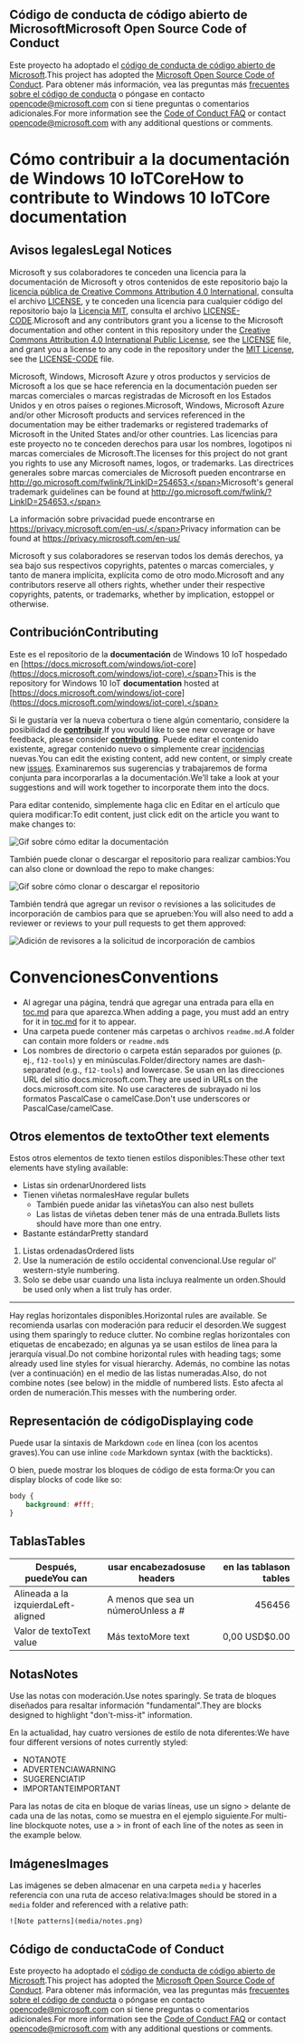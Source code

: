 ## <a name="microsoft-open-source-code-of-conduct"></a><span data-ttu-id="cb154-101">Código de conducta de código abierto de Microsoft</span><span class="sxs-lookup"><span data-stu-id="cb154-101">Microsoft Open Source Code of Conduct</span></span>

<span data-ttu-id="cb154-102">Este proyecto ha adoptado el [código de conducta de código abierto de Microsoft](https://opensource.microsoft.com/codeofconduct/).</span><span class="sxs-lookup"><span data-stu-id="cb154-102">This project has adopted the [Microsoft Open Source Code of Conduct](https://opensource.microsoft.com/codeofconduct/).</span></span>
<span data-ttu-id="cb154-103">Para obtener más información, vea las preguntas más [frecuentes sobre el código de conducta](https://opensource.microsoft.com/codeofconduct/faq/) o póngase en contacto [opencode@microsoft.com](mailto:opencode@microsoft.com) con si tiene preguntas o comentarios adicionales.</span><span class="sxs-lookup"><span data-stu-id="cb154-103">For more information see the [Code of Conduct FAQ](https://opensource.microsoft.com/codeofconduct/faq/) or contact [opencode@microsoft.com](mailto:opencode@microsoft.com) with any additional questions or comments.</span></span>

# <a name="how-to-contribute-to-windows-10-iotcore-documentation"></a><span data-ttu-id="cb154-104">Cómo contribuir a la documentación de Windows 10 IoTCore</span><span class="sxs-lookup"><span data-stu-id="cb154-104">How to contribute to Windows 10 IoTCore documentation</span></span>

## <a name="legal-notices"></a><span data-ttu-id="cb154-105">Avisos legales</span><span class="sxs-lookup"><span data-stu-id="cb154-105">Legal Notices</span></span>
<span data-ttu-id="cb154-106">Microsoft y sus colaboradores te conceden una licencia para la documentación de Microsoft y otros contenidos de este repositorio bajo la [licencia pública de Creative Commons Attribution 4.0 International](https://creativecommons.org/licenses/by/4.0/legalcode), consulta el archivo [LICENSE](LICENSE), y te conceden una licencia para cualquier código del repositorio bajo la [Licencia MIT](https://opensource.org/licenses/MIT), consulta el archivo [LICENSE-CODE](LICENSE-CODE).</span><span class="sxs-lookup"><span data-stu-id="cb154-106">Microsoft and any contributors grant you a license to the Microsoft documentation and other content in this repository under the [Creative Commons Attribution 4.0 International Public License](https://creativecommons.org/licenses/by/4.0/legalcode), see the [LICENSE](LICENSE) file, and grant you a license to any code in the repository under the [MIT License](https://opensource.org/licenses/MIT), see the [LICENSE-CODE](LICENSE-CODE) file.</span></span>

<span data-ttu-id="cb154-107">Microsoft, Windows, Microsoft Azure y otros productos y servicios de Microsoft a los que se hace referencia en la documentación pueden ser marcas comerciales o marcas registradas de Microsoft en los Estados Unidos y en otros países o regiones.</span><span class="sxs-lookup"><span data-stu-id="cb154-107">Microsoft, Windows, Microsoft Azure and/or other Microsoft products and services referenced in the documentation may be either trademarks or registered trademarks of Microsoft in the United States and/or other countries.</span></span>
<span data-ttu-id="cb154-108">Las licencias para este proyecto no te conceden derechos para usar los nombres, logotipos ni marcas comerciales de Microsoft.</span><span class="sxs-lookup"><span data-stu-id="cb154-108">The licenses for this project do not grant you rights to use any Microsoft names, logos, or trademarks.</span></span>
<span data-ttu-id="cb154-109">Las directrices generales sobre marcas comerciales de Microsoft pueden encontrarse en http://go.microsoft.com/fwlink/?LinkID=254653.</span><span class="sxs-lookup"><span data-stu-id="cb154-109">Microsoft's general trademark guidelines can be found at http://go.microsoft.com/fwlink/?LinkID=254653.</span></span>

<span data-ttu-id="cb154-110">La información sobre privacidad puede encontrarse en https://privacy.microsoft.com/en-us/.</span><span class="sxs-lookup"><span data-stu-id="cb154-110">Privacy information can be found at https://privacy.microsoft.com/en-us/</span></span>

<span data-ttu-id="cb154-111">Microsoft y sus colaboradores se reservan todos los demás derechos, ya sea bajo sus respectivos copyrights, patentes o marcas comerciales, y tanto de manera implícita, explícita como de otro modo.</span><span class="sxs-lookup"><span data-stu-id="cb154-111">Microsoft and any contributors reserve all others rights, whether under their respective copyrights, patents, or trademarks, whether by implication, estoppel or otherwise.</span></span>

## <a name="contributing"></a><span data-ttu-id="cb154-112">Contribución</span><span class="sxs-lookup"><span data-stu-id="cb154-112">Contributing</span></span>

<span data-ttu-id="cb154-113">Este es el repositorio de la **documentación** de Windows 10 IoT hospedado en [https://docs.microsoft.com/windows/iot-core](https://docs.microsoft.com/windows/iot-core).</span><span class="sxs-lookup"><span data-stu-id="cb154-113">This is the repository for Windows 10 IoT **documentation** hosted at [https://docs.microsoft.com/windows/iot-core](https://docs.microsoft.com/windows/iot-core).</span></span>

<span data-ttu-id="cb154-114">Si le gustaría ver la nueva cobertura o tiene algún comentario, considere la posibilidad de [**contribuir**](/CONTRIBUTING.md).</span><span class="sxs-lookup"><span data-stu-id="cb154-114">If you would like to see new coverage or have feedback, please consider [**contributing**](/CONTRIBUTING.md).</span></span>  <span data-ttu-id="cb154-115">Puede editar el contenido existente, agregar contenido nuevo o simplemente crear [incidencias](https://github.com/MicrosoftDocs/windows-iotcore-docs/issues) nuevas.</span><span class="sxs-lookup"><span data-stu-id="cb154-115">You can edit the existing content, add new content, or simply create new [issues](https://github.com/MicrosoftDocs/windows-iotcore-docs/issues).</span></span> <span data-ttu-id="cb154-116">Examinaremos sus sugerencias y trabajaremos de forma conjunta para incorporarlas a la documentación.</span><span class="sxs-lookup"><span data-stu-id="cb154-116">We’ll take a look at your suggestions and will work together to incorporate them into the docs.</span></span>

<span data-ttu-id="cb154-117">Para editar contenido, simplemente haga clic en Editar en el artículo que quiera modificar:</span><span class="sxs-lookup"><span data-stu-id="cb154-117">To edit content, just click edit on the article you want to make changes to:</span></span>

![Gif sobre cómo editar la documentación](windows-iotcore/media/edit-doc.gif)


<span data-ttu-id="cb154-119">También puede clonar o descargar el repositorio para realizar cambios:</span><span class="sxs-lookup"><span data-stu-id="cb154-119">You can also clone or download the repo to make changes:</span></span>

![Gif sobre cómo clonar o descargar el repositorio](windows-iotcore/media/download-repo.gif)

<span data-ttu-id="cb154-121">También tendrá que agregar un revisor o revisiones a las solicitudes de incorporación de cambios para que se aprueben:</span><span class="sxs-lookup"><span data-stu-id="cb154-121">You will also need to add a reviewer or reviews to your pull requests to get them approved:</span></span>

![Adición de revisores a la solicitud de incorporación de cambios](windows-iotcore/media/reviewers.gif)

# <a name="conventions"></a><span data-ttu-id="cb154-123">Convenciones</span><span class="sxs-lookup"><span data-stu-id="cb154-123">Conventions</span></span>
  - <span data-ttu-id="cb154-124">Al agregar una página, tendrá que agregar una entrada para ella en [toc.md](windows-iotcore/TOC.md) para que aparezca.</span><span class="sxs-lookup"><span data-stu-id="cb154-124">When adding a page, you must add an entry for it in [toc.md](windows-iotcore/TOC.md) for it to appear.</span></span>
  - <span data-ttu-id="cb154-125">Una carpeta puede contener más carpetas o archivos `readme.md`.</span><span class="sxs-lookup"><span data-stu-id="cb154-125">A folder can contain more folders or `readme.md`s</span></span>
  - <span data-ttu-id="cb154-126">Los nombres de directorio o carpeta están separados por guiones (p. ej., `f12-tools`) y en minúsculas.</span><span class="sxs-lookup"><span data-stu-id="cb154-126">Folder/directory names are dash-separated (e.g., `f12-tools`) and lowercase.</span></span> <span data-ttu-id="cb154-127">Se usan en las direcciones URL del sitio docs.microsoft.com.</span><span class="sxs-lookup"><span data-stu-id="cb154-127">They are used in URLs on the docs.microsoft.com site.</span></span> <span data-ttu-id="cb154-128">No use caracteres de subrayado ni los formatos PascalCase o camelCase.</span><span class="sxs-lookup"><span data-stu-id="cb154-128">Don't use underscores or PascalCase/camelCase.</span></span>


## <a name="other-text-elements"></a><span data-ttu-id="cb154-129">Otros elementos de texto</span><span class="sxs-lookup"><span data-stu-id="cb154-129">Other text elements</span></span>

<span data-ttu-id="cb154-130">Estos otros elementos de texto tienen estilos disponibles:</span><span class="sxs-lookup"><span data-stu-id="cb154-130">These other text elements have styling available:</span></span>

* <span data-ttu-id="cb154-131">Listas sin ordenar</span><span class="sxs-lookup"><span data-stu-id="cb154-131">Unordered lists</span></span>
* <span data-ttu-id="cb154-132">Tienen viñetas normales</span><span class="sxs-lookup"><span data-stu-id="cb154-132">Have regular bullets</span></span>
   * <span data-ttu-id="cb154-133">También puede anidar las viñetas</span><span class="sxs-lookup"><span data-stu-id="cb154-133">You can also nest bullets</span></span>
   * <span data-ttu-id="cb154-134">Las listas de viñetas deben tener más de una entrada.</span><span class="sxs-lookup"><span data-stu-id="cb154-134">Bullets lists should have more than one entry.</span></span>
* <span data-ttu-id="cb154-135">Bastante estándar</span><span class="sxs-lookup"><span data-stu-id="cb154-135">Pretty standard</span></span>

1. <span data-ttu-id="cb154-136">Listas ordenadas</span><span class="sxs-lookup"><span data-stu-id="cb154-136">Ordered lists</span></span>
2. <span data-ttu-id="cb154-137">Use la numeración de estilo occidental convencional.</span><span class="sxs-lookup"><span data-stu-id="cb154-137">Use regular ol' western-style numbering.</span></span>
3. <span data-ttu-id="cb154-138">Solo se debe usar cuando una lista incluya realmente un orden.</span><span class="sxs-lookup"><span data-stu-id="cb154-138">Should be used only when a list truly has order.</span></span>

_________________________

<span data-ttu-id="cb154-139">Hay reglas horizontales disponibles.</span><span class="sxs-lookup"><span data-stu-id="cb154-139">Horizontal rules are available.</span></span> <span data-ttu-id="cb154-140">Se recomienda usarlas con moderación para reducir el desorden.</span><span class="sxs-lookup"><span data-stu-id="cb154-140">We suggest using them sparingly to reduce clutter.</span></span>
<span data-ttu-id="cb154-141">No combine reglas horizontales con etiquetas de encabezado; en algunas ya se usan estilos de línea para la jerarquía visual.</span><span class="sxs-lookup"><span data-stu-id="cb154-141">Do not combine horizontal rules with heading tags; some already used line styles for visual hierarchy.</span></span>
<span data-ttu-id="cb154-142">Además, no combine las notas (ver a continuación) en el medio de las listas numeradas.</span><span class="sxs-lookup"><span data-stu-id="cb154-142">Also, do not combine notes (see below) in the middle of numbered lists.</span></span> <span data-ttu-id="cb154-143">Esto afecta al orden de numeración.</span><span class="sxs-lookup"><span data-stu-id="cb154-143">This messes with the numbering order.</span></span>

## <a name="displaying-code"></a><span data-ttu-id="cb154-144">Representación de código</span><span class="sxs-lookup"><span data-stu-id="cb154-144">Displaying code</span></span>

<span data-ttu-id="cb154-145">Puede usar la sintaxis de Markdown `code` en línea (con los acentos graves).</span><span class="sxs-lookup"><span data-stu-id="cb154-145">You can use inline `code` Markdown syntax (with the backticks).</span></span>

<span data-ttu-id="cb154-146">O bien, puede mostrar los bloques de código de esta forma:</span><span class="sxs-lookup"><span data-stu-id="cb154-146">Or you can display blocks of code like so:</span></span>

```css
body {
    background: #fff;
}
```

## <a name="tables"></a><span data-ttu-id="cb154-147">Tablas</span><span class="sxs-lookup"><span data-stu-id="cb154-147">Tables</span></span>

| <span data-ttu-id="cb154-148">Después, puede</span><span class="sxs-lookup"><span data-stu-id="cb154-148">You can</span></span>     | <span data-ttu-id="cb154-149">usar encabezados</span><span class="sxs-lookup"><span data-stu-id="cb154-149">use headers</span></span> | <span data-ttu-id="cb154-150">en las tablas</span><span class="sxs-lookup"><span data-stu-id="cb154-150">on tables</span></span>    |
|-------------|-------------|-------------:|
| <span data-ttu-id="cb154-151">Alineada a la izquierda</span><span class="sxs-lookup"><span data-stu-id="cb154-151">Left-aligned</span></span>| <span data-ttu-id="cb154-152">A menos que sea un número</span><span class="sxs-lookup"><span data-stu-id="cb154-152">Unless a #</span></span>  | <span data-ttu-id="cb154-153">456</span><span class="sxs-lookup"><span data-stu-id="cb154-153">456</span></span>          |
| <span data-ttu-id="cb154-154">Valor de texto</span><span class="sxs-lookup"><span data-stu-id="cb154-154">Text value</span></span>  | <span data-ttu-id="cb154-155">Más texto</span><span class="sxs-lookup"><span data-stu-id="cb154-155">More text</span></span>   | <span data-ttu-id="cb154-156">0,00 USD</span><span class="sxs-lookup"><span data-stu-id="cb154-156">$0.00</span></span>        |

## <a name="notes"></a><span data-ttu-id="cb154-157">Notas</span><span class="sxs-lookup"><span data-stu-id="cb154-157">Notes</span></span>

<span data-ttu-id="cb154-158">Use las notas con moderación.</span><span class="sxs-lookup"><span data-stu-id="cb154-158">Use notes sparingly.</span></span> <span data-ttu-id="cb154-159">Se trata de bloques diseñados para resaltar información "fundamental".</span><span class="sxs-lookup"><span data-stu-id="cb154-159">They are blocks designed to highlight "don't-miss-it" information.</span></span>

<span data-ttu-id="cb154-160">En la actualidad, hay cuatro versiones de estilo de nota diferentes:</span><span class="sxs-lookup"><span data-stu-id="cb154-160">We have four different versions of notes currently styled:</span></span>
- <span data-ttu-id="cb154-161">NOTA</span><span class="sxs-lookup"><span data-stu-id="cb154-161">NOTE</span></span>
- <span data-ttu-id="cb154-162">ADVERTENCIA</span><span class="sxs-lookup"><span data-stu-id="cb154-162">WARNING</span></span>
- <span data-ttu-id="cb154-163">SUGERENCIA</span><span class="sxs-lookup"><span data-stu-id="cb154-163">TIP</span></span>
- <span data-ttu-id="cb154-164">IMPORTANTE</span><span class="sxs-lookup"><span data-stu-id="cb154-164">IMPORTANT</span></span>


<span data-ttu-id="cb154-165">Para las notas de cita en bloque de varias líneas, use un signo > delante de cada una de las notas, como se muestra en el ejemplo siguiente.</span><span class="sxs-lookup"><span data-stu-id="cb154-165">For multi-line blockquote notes, use a > in front of each line of the notes as seen in the example below.</span></span>

## <a name="images"></a><span data-ttu-id="cb154-166">Imágenes</span><span class="sxs-lookup"><span data-stu-id="cb154-166">Images</span></span>

<span data-ttu-id="cb154-167">Las imágenes se deben almacenar en una carpeta `media` y hacerles referencia con una ruta de acceso relativa:</span><span class="sxs-lookup"><span data-stu-id="cb154-167">Images should be stored in a `media` folder and referenced with a relative path:</span></span>

`![Note patterns](media/notes.png)`


## <a name="code-of-conduct"></a><span data-ttu-id="cb154-168">Código de conducta</span><span class="sxs-lookup"><span data-stu-id="cb154-168">Code of Conduct</span></span>
<span data-ttu-id="cb154-169">Este proyecto ha adoptado el [código de conducta de código abierto de Microsoft](https://opensource.microsoft.com/codeofconduct/).</span><span class="sxs-lookup"><span data-stu-id="cb154-169">This project has adopted the [Microsoft Open Source Code of Conduct](https://opensource.microsoft.com/codeofconduct/).</span></span> <span data-ttu-id="cb154-170">Para obtener más información, vea las preguntas más [frecuentes sobre el código de conducta](https://opensource.microsoft.com/codeofconduct/faq/) o póngase en contacto [opencode@microsoft.com](mailto:opencode@microsoft.com) con si tiene preguntas o comentarios adicionales.</span><span class="sxs-lookup"><span data-stu-id="cb154-170">For more information see the [Code of Conduct FAQ](https://opensource.microsoft.com/codeofconduct/faq/) or contact [opencode@microsoft.com](mailto:opencode@microsoft.com) with any additional questions or comments.</span></span>
